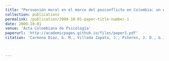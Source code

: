 ```yaml
---
title: "Persuasión moral en el marco del posconflicto en Colombia: un estudio sobre la calidad de los argumentos y la experticia de la fuente"
collection: publications
permalink: /publication/2009-10-01-paper-title-number-1
date: 2009-10-01
venue: 'Acta Colombiana de Psicología'
paperurl: 'http://academicpages.github.io/files/paper1.pdf'
citation: 'Carmona Díaz, G. M., Villada Zapata, J., Piñeres, J. D., & Jiménez Leal, W. (2021). &quot;Persuasión moral en el marco del posconflicto en Colombia: un estudio sobre la calidad de los argumentos y la experticia de la fuente.&quot <i>Acta Colombiana de Psicología, 24</i>(2), 144-155.



---
```


